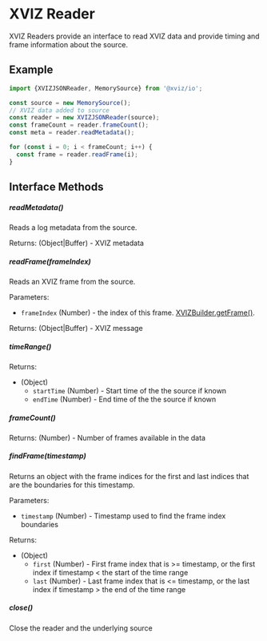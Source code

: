 # XVIZ Reader

XVIZ Readers provide an interface to read XVIZ data and provide timing and frame information about
the source.

## Example

```js
import {XVIZJSONReader, MemorySource} from '@xviz/io';

const source = new MemorySource();
// XVIZ data added to source
const reader = new XVIZJSONReader(source);
const frameCount = reader.frameCount();
const meta = reader.readMetadata();

for (const i = 0; i < frameCount; i++) {
  const frame = reader.readFrame(i);
}
```

## Interface Methods

##### readMetadata()

Reads a log metadata from the source.

Returns: (Object|Buffer) - XVIZ metadata

##### readFrame(frameIndex)

Reads an XVIZ frame from the source.

Parameters:

- `frameIndex` (Number) - the index of this frame.
  [XVIZBuilder.getFrame()](/docs/api-reference/xviz-builder.md#getFrame).

Returns: (Object|Buffer) - XVIZ message

##### timeRange()

Returns:

- (Object)
  - `startTime` (Number) - Start time of the the source if known
  - `endTime` (Number) - End time of the the source if known

##### frameCount()

Returns: (Number) - Number of frames available in the data

##### findFrame(timestamp)

Returns an object with the frame indices for the first and last indices that are the boundaries for
this timestamp.

Parameters:

- `timestamp` (Number) - Timestamp used to find the frame index boundaries

Returns:

- (Object)
  - `first` (Number) - First frame index that is >= timestamp, or the first index if timestamp < the
    start of the time range
  - `last` (Number) - Last frame index that is <= timestamp, or the last index if timestamp > the
    end of the time range

##### close()

Close the reader and the underlying source
